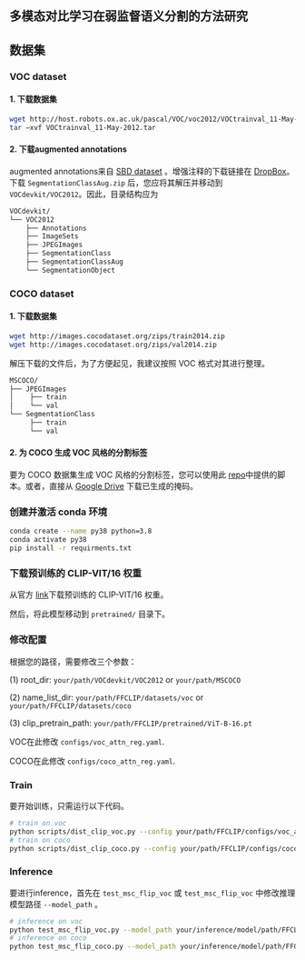 ## 多模态对比学习在弱监督语义分割的方法研究

## 数据集

### VOC dataset

#### 1. 下载数据集

``` bash
wget http://host.robots.ox.ac.uk/pascal/VOC/voc2012/VOCtrainval_11-May-2012.tar
tar –xvf VOCtrainval_11-May-2012.tar
```
#### 2. 下载augmented annotations
augmented annotations来自 [SBD dataset](http://home.bharathh.info/pubs/codes/SBD/download.html) 。增强注释的下载链接在 [DropBox](https://www.dropbox.com/s/oeu149j8qtbs1x0/SegmentationClassAug.zip？dl=0)。下载 `SegmentationClassAug.zip` 后，您应将其解压并移动到 `VOCdevkit/VOC2012`。因此，目录结构应为

``` bash
VOCdevkit/
└── VOC2012
    ├── Annotations
    ├── ImageSets
    ├── JPEGImages
    ├── SegmentationClass
    ├── SegmentationClassAug
    └── SegmentationObject
```

### COCO dataset

#### 1. 下载数据集
``` bash
wget http://images.cocodataset.org/zips/train2014.zip
wget http://images.cocodataset.org/zips/val2014.zip
```
解压下载的文件后，为了方便起见，我建议按照 VOC 格式对其进行整理。

``` bash
MSCOCO/
├── JPEGImages
│    ├── train
│    └── val
└── SegmentationClass
     ├── train
     └── val
```

#### 2. 为 COCO 生成 VOC 风格的分割标签
要为 COCO 数据集生成 VOC 风格的分割标签，您可以使用此 [repo](https://github.com/alicranck/coco2voc)中提供的脚本。或者，直接从 [Google Drive](https://drive.google.com/file/d/1pRE9SEYkZKVg0Rgz2pi9tg48j7GlinPV/view) 下载已生成的掩码。

### 创建并激活 conda 环境

```bash
conda create --name py38 python=3.8
conda activate py38
pip install -r requirments.txt
```


### 下载预训练的 CLIP-VIT/16 权重

从官方  [link](https://openaipublic.azureedge.net/clip/models/5806e77cd80f8b59890b7e101eabd078d9fb84e6937f9e85e4ecb61988df416f/ViT-B-16.pt)下载预训练的 CLIP-VIT/16 权重。

然后，将此模型移动到 `pretrained/` 目录下。


### 修改配置
根据您的路径，需要修改三个参数：

(1) root_dir: `your/path/VOCdevkit/VOC2012` or `your/path/MSCOCO`

(2) name_list_dir: `your/path/FFCLIP/datasets/voc` or `your/path/FFCLIP/datasets/coco`

(3) clip_pretrain_path: `your/path/FFCLIP/pretrained/ViT-B-16.pt`

VOC在此修改 `configs/voc_attn_reg.yaml`.

COCO在此修改 `configs/coco_attn_reg.yaml`. 

### Train
要开始训练，只需运行以下代码。
```bash
# train on voc
python scripts/dist_clip_voc.py --config your/path/FFCLIP/configs/voc_attn_reg.yaml
# train on coco
python scripts/dist_clip_coco.py --config your/path/FFCLIP/configs/coco_attn_reg.yaml
```

### Inference
要进行inference，首先在 `test_msc_flip_voc` 或 `test_msc_flip_voc` 中修改推理模型路径 `--model_path` 。

```bash
# inference on voc
python test_msc_flip_voc.py --model_path your/inference/model/path/FFCLIP_model_iter_30000.pth
# inference on coco
python test_msc_flip_coco.py --model_path your/inference/model/path/FFCLIP_model_iter_80000.pth
```
